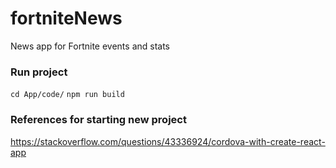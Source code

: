 # fortniteNews
 News app for Fortnite events and stats

### Run project
`cd App/code/`
`npm run build`

### References for starting new project
https://stackoverflow.com/questions/43336924/cordova-with-create-react-app
